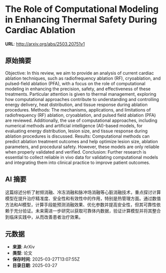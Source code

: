 # The Role of Computational Modeling in Enhancing Thermal Safety During Cardiac Ablation

**URL**: http://arxiv.org/abs/2503.20751v1

## 原始摘要

Objective: In this review, we aim to provide an analysis of current cardiac
ablation techniques, such as radiofrequency ablation (RF), cryoablation, and
pulsed-field ablation (PFA), with a focus on the role of computational modeling
in enhancing the precision, safety, and effectiveness of these treatments.
Particular attention is given to thermal management, exploring how
computational approaches contribute to understanding and controlling energy
delivery, heat distribution, and tissue response during ablation procedures.
Methods: The mechanisms, applications, and limitations of radiofrequency (RF)
ablation, cryoablation, and pulsed field ablation (PFA) are reviewed.
Additionally, the use of computational approaches, including numerical methods
and artificial intelligence (AI)-based models, for evaluating energy
distribution, lesion size, and tissue response during ablation procedures is
discussed. Results: Computational methods can predict ablation treatment
outcomes and help optimize lesion size, ablation parameters, and procedural
safety. However, these models are only reliable when properly validated and
verified. Conclusion: Further research is essential to collect reliable in vivo
data for validating computational models and integrating them into clinical
practice to improve patient outcomes.


## AI 摘要

这篇综述分析了射频消融、冷冻消融和脉冲场消融等心脏消融技术，重点探讨计算模型在提升治疗精准度、安全性和有效性中的作用，特别是热管理方面。通过数值方法和AI模型，计算手段能预测消融效果、优化参数并提高安全性，但其可靠性依赖于充分验证。未来需进一步研究以获取可靠体内数据，验证计算模型并将其整合到临床实践中，从而改善患者治疗效果。

## 元数据

- **来源**: ArXiv
- **类型**: 论文
- **保存时间**: 2025-03-27T13:07:55Z
- **目录日期**: 2025-03-27
